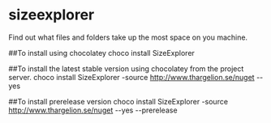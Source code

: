 # sizeexplorer
Find out what files and folders take up the most space on you machine.

##To install using chocolatey
choco install SizeExplorer

##To install the latest stable version using chocolatey from the project server.
choco install SizeExplorer -source http://www.thargelion.se/nuget --yes

##To install prerelease version
choco install SizeExplorer -source http://www.thargelion.se/nuget --yes --prerelease